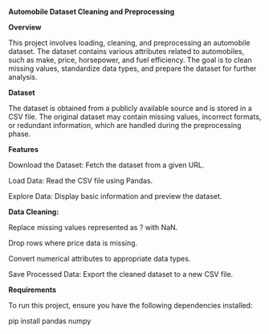 **Automobile Dataset Cleaning and Preprocessing**

**Overview**

This project involves loading, cleaning, and preprocessing an automobile dataset. The dataset contains various attributes related to automobiles, such as make, price, horsepower, and fuel efficiency. The goal is to clean missing values, standardize data types, and prepare the dataset for further analysis.

**Dataset**

The dataset is obtained from a publicly available source and is stored in a CSV file. The original dataset may contain missing values, incorrect formats, or redundant information, which are handled during the preprocessing phase.

**Features**

Download the Dataset: Fetch the dataset from a given URL.

Load Data: Read the CSV file using Pandas.

Explore Data: Display basic information and preview the dataset.

**Data Cleaning:**

Replace missing values represented as ? with NaN.

Drop rows where price data is missing.

Convert numerical attributes to appropriate data types.

Save Processed Data: Export the cleaned dataset to a new CSV file.

**Requirements**

To run this project, ensure you have the following dependencies installed:

pip install pandas numpy

